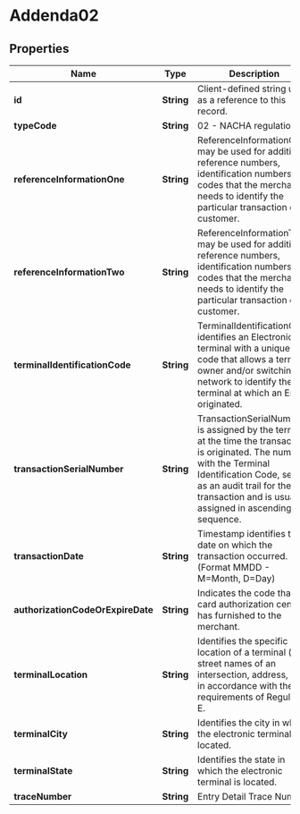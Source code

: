 # Addenda02

## Properties
Name | Type | Description | Notes
------------ | ------------- | ------------- | -------------
**id** | **String** | Client-defined string used as a reference to this record. |  [optional]
**typeCode** | **String** | 02 - NACHA regulations | 
**referenceInformationOne** | **String** | ReferenceInformationOne may be used for additional reference numbers, identification numbers, or codes that the merchant needs to identify the particular transaction or customer.  |  [optional]
**referenceInformationTwo** | **String** | ReferenceInformationTwo may be used for additional reference numbers, identification numbers, or codes that the merchant needs to identify the particular transaction or customer.  |  [optional]
**terminalIdentificationCode** | **String** | TerminalIdentificationCode identifies an Electronic terminal with a unique code that allows a terminal owner and/or switching network to identify the terminal at which an Entry originated.  | 
**transactionSerialNumber** | **String** | TransactionSerialNumber is assigned by the terminal at the time the transaction is originated.  The number, with the Terminal Identification Code, serves as an audit trail for the transaction and is usually assigned in ascending sequence.  | 
**transactionDate** | **String** | Timestamp identifies the date on which the transaction occurred. (Format MMDD - M&#x3D;Month, D&#x3D;Day) | 
**authorizationCodeOrExpireDate** | **String** | Indicates the code that a card authorization center has furnished to the merchant. |  [optional]
**terminalLocation** | **String** | Identifies the specific location of a terminal (i.e., street names of an intersection, address, etc.) in accordance with the requirements of Regulation E. | 
**terminalCity** | **String** | Identifies the city in which the electronic terminal is located. | 
**terminalState** | **String** | Identifies the state in which the electronic terminal is located. | 
**traceNumber** | **String** | Entry Detail Trace Number |  [optional]

